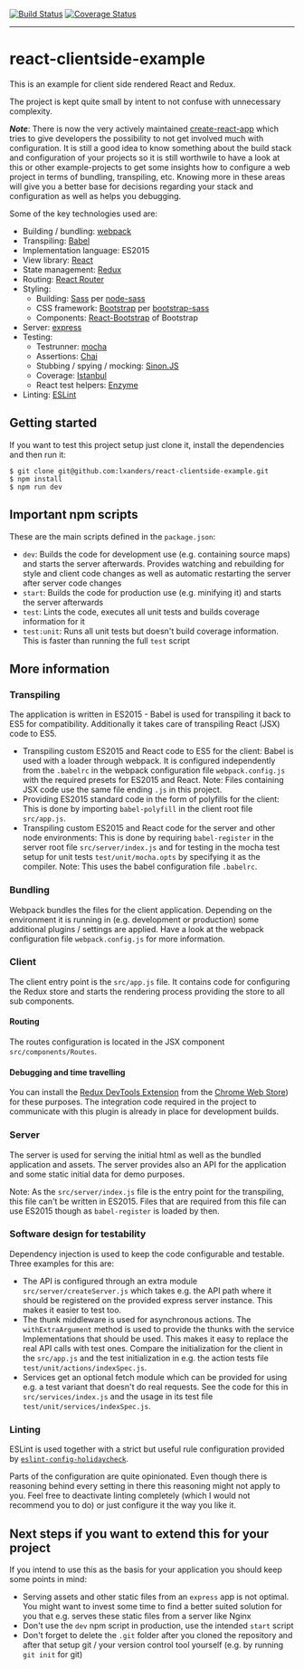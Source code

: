 [![Build Status](https://img.shields.io/travis/lxanders/react-clientside-example/master.svg?style=flat)](https://travis-ci.org/lxanders/react-clientside-example)
[![Coverage Status](https://img.shields.io/coveralls/lxanders/react-clientside-example/master.svg?style=flat)](https://github.com/lxanders/react-clientside-example)

-----

# react-clientside-example

This is an example for client side rendered React and Redux.

The project is kept quite small by intent to not confuse with unnecessary complexity.

***Note***: There is now the very actively maintained [create-react-app](https://github.com/facebookincubator/create-react-app) which tries to give developers the possibility to not get involved much with configuration. It is still a good idea to know something about the build stack and configuration of your projects so it is still worthwile to have a look at this or other example-projects to get some insights how to configure a web project in terms of bundling, transpiling, etc. Knowing more in these areas will give you a better base for decisions regarding your stack and configuration as well as helps you debugging.

Some of the key technologies used are:

* Building / bundling: [webpack](https://github.com/webpack/webpack)
* Transpiling: [Babel](https://github.com/babel/babel)
* Implementation language: ES2015
* View library: [React](https://github.com/facebook/react)
* State management: [Redux](https://github.com/reactjs/redux/)
* Routing: [React Router](https://github.com/reactjs/react-router)
* Styling:
    * Building: [Sass](http://sass-lang.com/) per [node-sass](https://github.com/sass/node-sass)
    * CSS framework: [Bootstrap](http://getbootstrap.com/) per [bootstrap-sass](https://github.com/twbs/bootstrap-sass)
    * Components: [React-Bootstrap](https://github.com/react-bootstrap/react-bootstrap) of Bootstrap
* Server: [express](https://github.com/expressjs/express/)
* Testing:
    * Testrunner: [mocha](https://github.com/mochajs/mocha)
    * Assertions: [Chai](https://github.com/chaijs/chai)
    * Stubbing / spying / mocking: [Sinon.JS](https://github.com/sinonjs/sinon)
    * Coverage: [Istanbul](https://github.com/gotwarlost/istanbul)
    * React test helpers: [Enzyme](https://github.com/airbnb/enzyme/)
* Linting: [ESLint](https://github.com/eslint/eslint)

## Getting started

If you want to test this project setup just clone it, install the dependencies and then run it:

```
$ git clone git@github.com:lxanders/react-clientside-example.git
$ npm install
$ npm run dev
```

## Important npm scripts

These are the main scripts defined in the `package.json`:

* `dev`: Builds the code for development use (e.g. containing source maps) and starts the server afterwards. Provides watching and rebuilding for style and client code changes as well as automatic restarting the server after server code changes
* `start`: Builds the code for production use (e.g. minifying it) and starts the server afterwards
* `test`: Lints the code, executes all unit tests and builds coverage information for it
* `test:unit`: Runs all unit tests but doesn't build coverage information. This is faster than running the full `test` script

## More information

### Transpiling

The application is written in ES2015 - Babel is used for transpiling it back to ES5 for compatibility. Additionally it takes care of transpiling React (JSX) code to ES5.

* Transpiling custom ES2015 and React code to ES5 for the client: Babel is used with a loader through webpack. It is configured independently from the `.babelrc` in the webpack configuration file `webpack.config.js` with the required presets for ES2015 and React. Note: Files containing JSX code use the same file ending `.js` in this project.
* Providing ES2015 standard code in the form of polyfills for the client: This is done by importing `babel-polyfill` in the client root file `src/app.js`.
* Transpiling custom ES2015 and React code for the server and other node environments: This is done by requiring `babel-register` in the server root file `src/server/index.js` and for testing in the mocha test setup for unit tests `test/unit/mocha.opts` by specifying it as the compiler. Note: This uses the babel configuration file `.babelrc`.

### Bundling

Webpack bundles the files for the client application. Depending on the environment it is running in (e.g. development or production) some additional plugins / settings are applied. Have a look at the webpack configuration file `webpack.config.js` for more information.

### Client

The client entry point is the `src/app.js` file. It contains code for configuring the Redux store and starts the rendering process providing the store to all sub components.

#### Routing

The routes configuration is located in the JSX component `src/components/Routes`.

#### Debugging and time travelling

You can install the [Redux DevTools Extension](https://github.com/zalmoxisus/redux-devtools-extension) from the [Chrome Web Store](https://chrome.google.com/webstore/detail/redux-devtools/lmhkpmbekcpmknklioeibfkpmmfibljd)) for these purposes. The integration code required in the project to communicate with this plugin is already in place for development builds.

### Server

The server is used for serving the initial html as well as the bundled application and assets. The server provides also an API for the application and some static initial data for demo purposes.

Note: As the `src/server/index.js` file is the entry point for the transpiling, this file can't be written in ES2015. Files
that are required from this file can use ES2015 though as `babel-register` is loaded by then.

### Software design for testability

Dependency injection is used to keep the code configurable and testable. Three examples for this are:

* The API is configured through an extra module `src/server/createServer.js` which takes e.g. the API path where it should
be registered on the provided express server instance. This makes it easier to test too.
* The thunk middleware is used for asynchronous actions. The `withExtraArgument` method is used to provide the thunks with the service Implementations that should be used. This makes it easy to replace the real API calls with test ones. Compare the initialization for the client in the `src/app.js` and the test initialization in e.g. the action tests file `test/unit/actions/indexSpec.js`.
* Services get an optional fetch module which can be provided for using e.g. a test variant that doesn't do real requests. See the code for this in `src/services/index.js` and the usage in its test file `test/unit/services/indexSpec.js`.

### Linting

ESLint is used together with a strict but useful rule configuration provided by [`eslint-config-holidaycheck`](https://github.com/holidaycheck/eslint-config-holidaycheck).

Parts of the configuration are quite opinionated. Even though there is reasoning behind every setting in there this
reasoning might not apply to you. Feel free to deactivate linting completely (which I would not recommend you to do) or
just configure it the way you like it.

## Next steps if you want to extend this for your project

If you intend to use this as the basis for your application you should keep some points in mind:

* Serving assets and other static files from an `express` app is not optimal. You might want to invest some time to find a better suited solution for you that e.g. serves these static files from a server like Nginx
* Don't use the `dev` npm script in production, use the intended `start` script
* Don't forget to delete the `.git` folder after you cloned the repository and after that setup git / your version control
tool yourself (e.g. by running `git init` for git)
